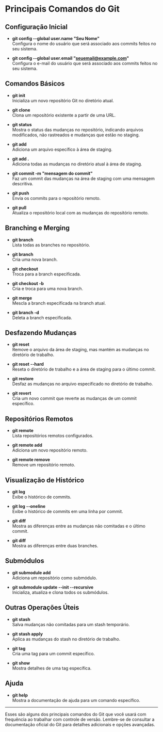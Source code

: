 # Principais Comandos do Git

## Configuração Inicial

- **git config --global user.name "Seu Nome"**  
  Configura o nome do usuário que será associado aos commits feitos no seu sistema.

- **git config --global user.email "seuemail@example.com"**  
  Configura o e-mail do usuário que será associado aos commits feitos no seu sistema.

## Comandos Básicos

- **git init**  
  Inicializa um novo repositório Git no diretório atual.

- **git clone <url-do-repositorio>**  
  Clona um repositório existente a partir de uma URL.

- **git status**  
  Mostra o status das mudanças no repositório, indicando arquivos modificados, não rastreados e mudanças que estão no staging.

- **git add <arquivo>**  
  Adiciona um arquivo específico à área de staging.

- **git add .**  
  Adiciona todas as mudanças no diretório atual à área de staging.

- **git commit -m "mensagem do commit"**  
  Faz um commit das mudanças na área de staging com uma mensagem descritiva.

- **git push**  
  Envia os commits para o repositório remoto.

- **git pull**  
  Atualiza o repositório local com as mudanças do repositório remoto.

## Branching e Merging

- **git branch**  
  Lista todas as branches no repositório.

- **git branch <nome-da-branch>**  
  Cria uma nova branch.

- **git checkout <nome-da-branch>**  
  Troca para a branch especificada.

- **git checkout -b <nome-da-branch>**  
  Cria e troca para uma nova branch.

- **git merge <nome-da-branch>**  
  Mescla a branch especificada na branch atual.

- **git branch -d <nome-da-branch>**  
  Deleta a branch especificada.

## Desfazendo Mudanças

- **git reset <arquivo>**  
  Remove o arquivo da área de staging, mas mantém as mudanças no diretório de trabalho.

- **git reset --hard**  
  Reseta o diretório de trabalho e a área de staging para o último commit.

- **git restore <arquivo>**  
  Desfaz as mudanças no arquivo especificado no diretório de trabalho.

- **git revert <id-do-commit>**  
  Cria um novo commit que reverte as mudanças de um commit específico.

## Repositórios Remotos

- **git remote**  
  Lista repositórios remotos configurados.

- **git remote add <nome> <url-do-repositorio>**  
  Adiciona um novo repositório remoto.

- **git remote remove <nome>**  
  Remove um repositório remoto.

## Visualização de Histórico

- **git log**  
  Exibe o histórico de commits.

- **git log --oneline**  
  Exibe o histórico de commits em uma linha por commit.

- **git diff**  
  Mostra as diferenças entre as mudanças não comitadas e o último commit.

- **git diff <branch1> <branch2>**  
  Mostra as diferenças entre duas branches.

## Submódulos

- **git submodule add <url> <caminho>**  
  Adiciona um repositório como submódulo.

- **git submodule update --init --recursive**  
  Inicializa, atualiza e clona todos os submódulos.

## Outras Operações Úteis

- **git stash**  
  Salva mudanças não comitadas para um stash temporário.

- **git stash apply**  
  Aplica as mudanças do stash no diretório de trabalho.

- **git tag <versao>**  
  Cria uma tag para um commit específico.

- **git show <tag>**  
  Mostra detalhes de uma tag específica.

## Ajuda

- **git help <comando>**  
  Mostra a documentação de ajuda para um comando específico.

---

Esses são alguns dos principais comandos do Git que você usará com frequência ao trabalhar com controle de versão. Lembre-se de consultar a documentação oficial do Git para detalhes adicionais e opções avançadas.
